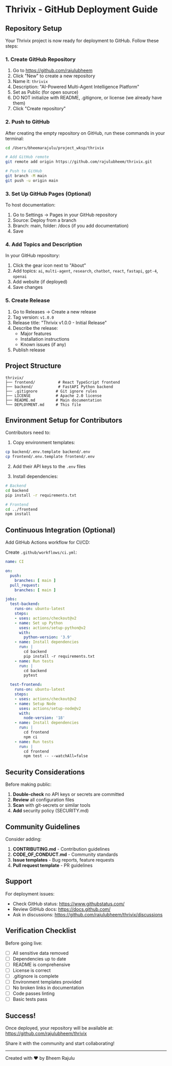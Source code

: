 # Thrivix - GitHub Deployment Guide

## Repository Setup

Your Thrivix project is now ready for deployment to GitHub. Follow these steps:

### 1. Create GitHub Repository

1. Go to https://github.com/rajulubheem
2. Click "New" to create a new repository
3. Name it: `thrivix`
4. Description: "AI-Powered Multi-Agent Intelligence Platform"
5. Set as Public (for open source)
6. DO NOT initialize with README, .gitignore, or license (we already have them)
7. Click "Create repository"

### 2. Push to GitHub

After creating the empty repository on GitHub, run these commands in your terminal:

```bash
cd /Users/bheemarajulu/project_wksp/thrivix

# Add GitHub remote
git remote add origin https://github.com/rajulubheem/thrivix.git

# Push to GitHub
git branch -M main
git push -u origin main
```

### 3. Set Up GitHub Pages (Optional)

To host documentation:

1. Go to Settings → Pages in your GitHub repository
2. Source: Deploy from a branch
3. Branch: main, folder: /docs (if you add documentation)
4. Save

### 4. Add Topics and Description

In your GitHub repository:

1. Click the gear icon next to "About"
2. Add topics: `ai`, `multi-agent`, `research`, `chatbot`, `react`, `fastapi`, `gpt-4`, `openai`
3. Add website (if deployed)
4. Save changes

### 5. Create Release

1. Go to Releases → Create a new release
2. Tag version: `v1.0.0`
3. Release title: "Thrivix v1.0.0 - Initial Release"
4. Describe the release:
   - Major features
   - Installation instructions
   - Known issues (if any)
5. Publish release

## Project Structure

```
thrivix/
├── frontend/          # React TypeScript frontend
├── backend/           # FastAPI Python backend
├── .gitignore        # Git ignore rules
├── LICENSE           # Apache 2.0 license
├── README.md         # Main documentation
└── DEPLOYMENT.md     # This file
```

## Environment Setup for Contributors

Contributors need to:

1. Copy environment templates:
```bash
cp backend/.env.template backend/.env
cp frontend/.env.template frontend/.env
```

2. Add their API keys to the `.env` files

3. Install dependencies:
```bash
# Backend
cd backend
pip install -r requirements.txt

# Frontend
cd ../frontend
npm install
```

## Continuous Integration (Optional)

Add GitHub Actions workflow for CI/CD:

Create `.github/workflows/ci.yml`:

```yaml
name: CI

on:
  push:
    branches: [ main ]
  pull_request:
    branches: [ main ]

jobs:
  test-backend:
    runs-on: ubuntu-latest
    steps:
    - uses: actions/checkout@v2
    - name: Set up Python
      uses: actions/setup-python@v2
      with:
        python-version: '3.9'
    - name: Install dependencies
      run: |
        cd backend
        pip install -r requirements.txt
    - name: Run tests
      run: |
        cd backend
        pytest

  test-frontend:
    runs-on: ubuntu-latest
    steps:
    - uses: actions/checkout@v2
    - name: Setup Node
      uses: actions/setup-node@v2
      with:
        node-version: '18'
    - name: Install dependencies
      run: |
        cd frontend
        npm ci
    - name: Run tests
      run: |
        cd frontend
        npm test -- --watchAll=false
```

## Security Considerations

Before making public:

1. **Double-check** no API keys or secrets are committed
2. **Review** all configuration files
3. **Scan** with git-secrets or similar tools
4. **Add** security policy (SECURITY.md)

## Community Guidelines

Consider adding:

1. **CONTRIBUTING.md** - Contribution guidelines
2. **CODE_OF_CONDUCT.md** - Community standards
3. **Issue templates** - Bug reports, feature requests
4. **Pull request template** - PR guidelines

## Support

For deployment issues:
- Check GitHub status: https://www.githubstatus.com/
- Review GitHub docs: https://docs.github.com/
- Ask in discussions: https://github.com/rajulubheem/thrivix/discussions

## Verification Checklist

Before going live:

- [ ] All sensitive data removed
- [ ] Dependencies up to date
- [ ] README is comprehensive
- [ ] License is correct
- [ ] .gitignore is complete
- [ ] Environment templates provided
- [ ] No broken links in documentation
- [ ] Code passes linting
- [ ] Basic tests pass

## Success!

Once deployed, your repository will be available at:
https://github.com/rajulubheem/thrivix

Share it with the community and start collaborating!

---

Created with ❤️ by Bheem Rajulu